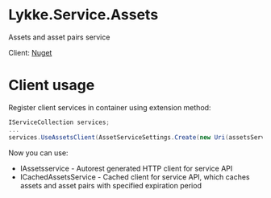 # Lykke.Service.Assets

Assets and asset pairs service

Client: [Nuget](https://www.nuget.org/packages/Lykke.Service.Assets.Client/)

# Client usage

Register client services in container using extension method:

```cs
IServiceCollection services;
...
services.UseAssetsClient(AssetServiceSettings.Create(new Uri(assetsServiceUrl), cacheExpirationPeriod));
```

Now you can use:

* IAssetsservice - Autorest generated HTTP client for service API
* ICachedAssetsService - Cached client for service API, which caches assets and asset pairs with specified expiration period
